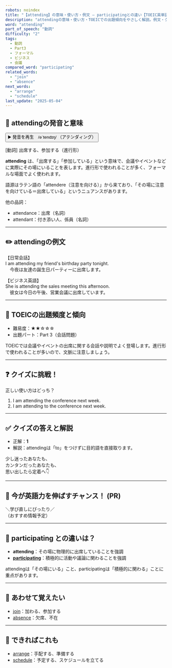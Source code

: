 ```yaml
---
robots: noindex
title: "【attending】の意味・使い方・例文 ― participatingとの違い【TOEIC英単語】"
description: "attendingの意味・使い方・TOEICでの出題傾向をやさしく解説。例文・クイズ付きでparticipatingとの違いもわかりやすく学べます。"
word: "attending"
part_of_speech: "動詞"
difficulty: "2"
tags:
  - 動詞
  - Part3
  - フォーマル
  - ビジネス
  - 会議
compared_word: "participating"
related_words:
  - "join"
  - "absence"
next_words:
  - "arrange"
  - "schedule"
last_update: "2025-05-04"
---
```


## 🔰 attendingの発音と意味

<button class="play-audio" onclick="playTTS('attending')">
  <span class="play-audio-main">
    ▶️ 発音を再生　/əˈtendɪŋ/
  </span>
  <span class="play-audio-sub">
    （アテンダィング）
  </span>
</button>

[動詞] 出席する、参加する（進行形）

**attending** は、「出席する」「参加している」という意味で、会議やイベントなどに実際にその場にいることを表します。進行形で使われることが多く、フォーマルな場面でよく使われます。

語源はラテン語の「attendere（注意を向ける）」から来ており、「その場に注意を向けている＝出席している」というニュアンスがあります。

他の品詞：  
- attendance：出席（名詞）
- attendant：付き添い人、係員（名詞）

---

## ✏️ attendingの例文

【日常会話】  
I am attending my friend's birthday party tonight.  
　今夜は友達の誕生日パーティーに出席します。

【ビジネス英語】  
She is attending the sales meeting this afternoon.  
　彼女は今日の午後、営業会議に出席しています。

---

## 🎯 TOEICの出題頻度と傾向

- 難易度：★★☆☆☆
- 出題パート：Part 3（会話問題）

TOEICでは会議やイベントの出席に関する会話や説明でよく登場します。進行形で使われることが多いので、文脈に注意しましょう。

---

## ❓ クイズに挑戦！

正しい使い方はどっち？

1. I am attending the conference next week.  
2. I am attending to the conference next week.

---

## ✅ クイズの答えと解説

- 正解：**1**
- 解説：attendingは「to」をつけずに目的語を直接取ります。

少し迷ったあなたも、  
カンタンだったあなたも、  
思い出したら定着へ👇️

---

## 🚀 今が英語力を伸ばすチャンス！ (PR)

<div class="info-center">
＼学び直しにぴったり／<br>  
（おすすめ情報予定）
</div>

---

## 🤔  participating との違いは？

- **attending**：その場に物理的に出席していることを強調
- **[participating](/word/participating/)**：積極的に活動や議論に関わることを強調

attendingは「その場にいる」こと、participatingは「積極的に関わる」ことに重点があります。

---

## 🧩 あわせて覚えたい

- [join](/word/join/)：加わる、参加する
- [absence](/word/absence/)：欠席、不在

---

## 📖 できればこれも

- [arrange](/word/arrange/)：手配する、準備する
- [schedule](/word/schedule/)：予定する、スケジュールを立てる

<!-- cvid: aid12_bid41 -->

